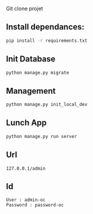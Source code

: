 Git clone projet

## Install dependances:
```sh
pip install -r requirements.txt
```

## Init Database
```sh
python manage.py migrate
```

## Management
```sh
python manage.py init_local_dev
```

## Lunch App
```sh
python manage.py run server
```

## Url
```url
127.0.0.1/admin
```

## Id 
```input
User : admin-oc
Password : password-oc
```